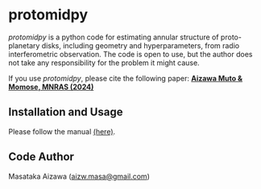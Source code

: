 
# protomidpy
*protomidpy* is a python code for estimating annular structure of proto-planetary disks, including geometry and hyperparameters, from radio interferometric observation. The code is open to use, but the author does not take any responsibility for the problem it might cause.  

If you use *protomidpy*, please cite the following paper:
**[Aizawa Muto & Momose, MNRAS (2024)](https://ui.adsabs.harvard.edu/abs/2024MNRAS.532.1361A/abstract)**

## Installation and Usage  
Please follow the manual [(here)](https://github.com/2ndmk2/protomidpy/blob/main/doc/doc_protomidpy.pdf).

## Code Author
Masataka Aizawa (aizw.masa@gmail.com)
